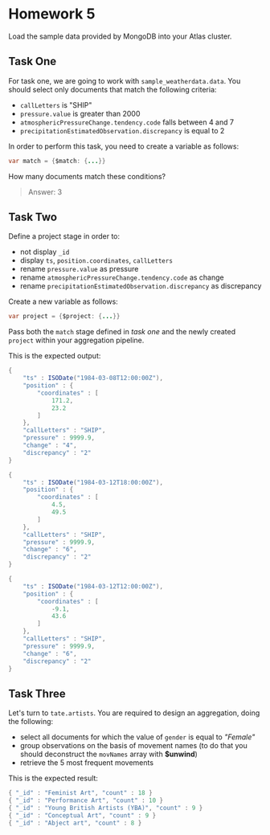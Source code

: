 # Homework 5

Load the sample data provided by MongoDB into your Atlas cluster.

## Task One

For task one, we are going to work with `sample_weatherdata.data`. You should
select only documents that match the following criteria:

* `callLetters` is "SHIP"
* `pressure.value` is greater than 2000
* `atmosphericPressureChange.tendency.code` falls between 4 and 7
* `precipitationEstimatedObservation.discrepancy` is equal to 2

In order to perform this task, you need to create a variable as follows:

```java
var match = {$match: {...}}
```

How many documents match these conditions?

> Answer: 3

## Task Two

Define a project stage in order to:

* not display `_id`
* display `ts`, `position.coordinates`, `callLetters`
* rename `pressure.value` as pressure
* rename `atmosphericPressureChange.tendency.code` as change
* rename `precipitationEstimatedObservation.discrepancy` as discrepancy

Create a new variable as follows:

```java
var project = {$project: {...}}
```
Pass both the `match` stage defined in _task one_ and the newly created 
`project` within your aggregation pipeline.

This is the expected output:

```java
{
	"ts" : ISODate("1984-03-08T12:00:00Z"),
	"position" : {
		"coordinates" : [
			171.2,
			23.2
		]
	},
	"callLetters" : "SHIP",
	"pressure" : 9999.9,
	"change" : "4",
	"discrepancy" : "2"
}
```
```java
{
	"ts" : ISODate("1984-03-12T18:00:00Z"),
	"position" : {
		"coordinates" : [
			4.5,
			49.5
		]
	},
	"callLetters" : "SHIP",
	"pressure" : 9999.9,
	"change" : "6",
	"discrepancy" : "2"
}
```
```java
{
	"ts" : ISODate("1984-03-12T12:00:00Z"),
	"position" : {
		"coordinates" : [
			-9.1,
			43.6
		]
	},
	"callLetters" : "SHIP",
	"pressure" : 9999.9,
	"change" : "6",
	"discrepancy" : "2"
}
```

## Task Three

Let's turn to `tate.artists`. You are required to design an aggregation, doing the following:

* select all documents for which the value of `gender` is equal to _"Female"_
* group observations on the basis of movement names (to do that you should
    deconstruct the `movNames` array with **$unwind**)
* retrieve the 5 most frequent movements

This is the expected result:

```java
{ "_id" : "Feminist Art", "count" : 18 }
{ "_id" : "Performance Art", "count" : 10 }
{ "_id" : "Young British Artists (YBA)", "count" : 9 }
{ "_id" : "Conceptual Art", "count" : 9 }
{ "_id" : "Abject art", "count" : 8 }
```

